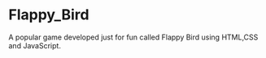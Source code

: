 # Flappy_Bird
A popular game developed just for fun called Flappy Bird using HTML,CSS and JavaScript.
